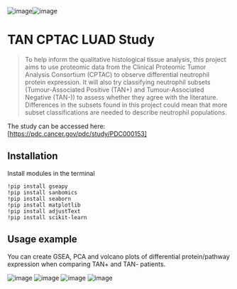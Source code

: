 ![image](https://github.com/Olamiknight/TAN_proteomics/assets/85569620/0497ac34-0d0d-4c65-8976-d17d5b59fae0)![image](https://github.com/Olamiknight/TAN_proteomics/assets/85569620/0497ac34-0d0d-4c65-8976-d17d5b59fae0)
# TAN CPTAC LUAD Study

> To help inform the qualitative histological tissue analysis, this project aims to use proteomic data from the Clinical Proteomic Tumor Analysis Consortium (CPTAC) to observe differential neutrophil protein expression. It will also try classifying neutrophil subsets (Tumour-Associated Positive (TAN+) and Tumour-Associated Negative (TAN-)) to assess whether they agree with the literature. Differences in the subsets found in this project could mean that more subset classifications are needed to describe neutrophil populations. 

The study can be accessed here: [https://pdc.cancer.gov/pdc/study/PDC000153]

## Installation
Install modules in the terminal
```
!pip install gseapy
!pip install sanbomics
!pip install seaborn
!pip install matplotlib
!pip install adjustText
!pip install scikit-learn

```
## Usage example

You can create GSEA, PCA and volcano plots of differential protein/pathway expression when comparing TAN+ and TAN- patients.

![image](https://github.com/Olamiknight/TAN_proteomics/assets/85569620/4b86a42b-abdb-42c1-934a-e79a769d8c71)
![image](https://github.com/Olamiknight/TAN_proteomics/assets/85569620/4b86a42b-abdb-42c1-934a-e79a769d8c71)
![image](https://github.com/Olamiknight/TAN_proteomics/assets/85569620/5ab3e2c6-efd3-4c25-8582-029b97cbbe2f)
![image](https://github.com/Olamiknight/TAN_proteomics/assets/85569620/6dd0d1a2-6061-4673-821c-35ae9688c5bc)


<!-- Markdown link & img dfn's -->
[npm-image]: https://img.shields.io/npm/v/datadog-metrics.svg?style=flat-square
[npm-url]: https://npmjs.org/package/datadog-metrics
[npm-downloads]: https://img.shields.io/npm/dm/datadog-metrics.svg?style=flat-square
[travis-image]: https://img.shields.io/travis/dbader/node-datadog-metrics/master.svg?style=flat-square
[travis-url]: https://travis-ci.org/dbader/node-datadog-metrics
[wiki]: https://github.com/yourname/yourproject/wiki
